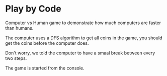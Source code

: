 # Play by Code

Computer vs Human game to demonstrate how much computers are faster than humans.

The computer uses a DFS algorithm to get all coins in the game, you should get the coins before the computer does.

Don't worry, we told the computer to have a smaal break between every two steps.

The game is started from the console.
